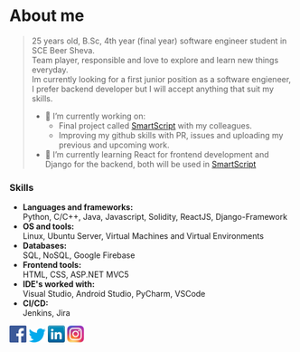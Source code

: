 # About me
> 25 years old, B.Sc, 4th year (final year) software engineer student in SCE Beer Sheva.  
> Team player, responsible and love to explore and learn new things everyday.  
> Im currently looking for a first junior position as a software engieneer, I prefer backend developer but I will accept anything that suit my skills.  
>- 🔭 I’m currently working on:
>   * Final project called [SmartScript] with my colleagues.
>   * Improving my github skills with PR, issues and uploading my previous and upcoming work.
>- 🌱 I’m currently learning React for frontend development and Django for the backend, both will be used in [SmartScript]

### Skills

- **Languages and frameworks:**  
Python, C/C++, Java, Javascript, Solidity, ReactJS, Django-Framework  
- **OS and tools:**  
Linux, Ubuntu Server, Virtual Machines and Virtual Environments  
- **Databases:**  
SQL, NoSQL, Google Firebase  
- **Frontend tools:**  
HTML, CSS, ASP.NET MVC5  
- **IDE's worked with:**  
Visual Studio, Android Studio, PyCharm, VSCode  
- **CI/CD:**  
Jenkins, Jira  

[<img align="start" width="30px" margin="5px" src="https://github.com/AvielCo/AvielCo/blob/main/Icons/facebook.png?raw=true" />][facebook] 
[<img align="start" width="30px" margin="5px" src="https://github.com/AvielCo/AvielCo/blob/main/Icons/twitter.png?raw=true" />][twitter] 
[<img align="start" width="30px" margin="5px" src="https://github.com/AvielCo/AvielCo/blob/main/Icons/linkedin.png?raw=true" />][linkedin] 
[<img align="start" width="30px" margin="5px" src="https://github.com/AvielCo/AvielCo/blob/main/Icons/instagram.png?raw=true" />][instagram] 


[SmartScript]: https://github.com/AvielCo/FinalProject
[facebook]: https://facebook.com/AvielCohenXD
[twitter]: https://twitter.com/AvielCohen
[instagram]: https://instagram.com/aviel133
[linkedin]: https://linkedin.com/in/aviel-cohen-a5840216b/

